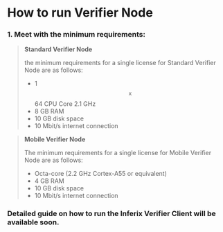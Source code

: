 # How to run Verifier Node

### 1.  **Meet with the minimum requirements:**

> **Standard Verifier Node**&#x20;
>
> the minimum requirements for a single license for Standard Verifier Node are as follows:
>
>
>
> * 1 $$\texttt{x}$$64 CPU Core 2.1 GHz
> * 8 GB RAM
> * 10 GB disk space
> * 10 Mbit/s internet connection



> **Mobile Verifier Node**&#x20;
>
> The minimum requirements for a single license for Mobile Verifier Node are as follows:
>
> * Octa-core (2.2 GHz Cortex-A55 or equivalent)
> * 4 GB RAM
> * 10 GB disk space
> * 10 Mbit/s internet connection

### Detailed guide on how to run the Inferix Verifier Client will be available soon.
